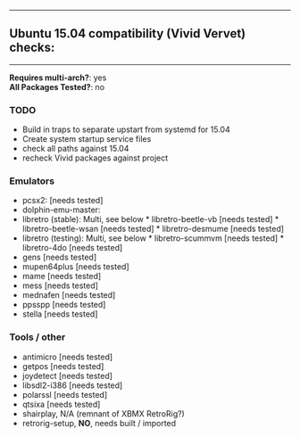 ----------------------------------------------------
## Ubuntu 15.04 compatibility (Vivid Vervet) checks:
----------------------------------------------------

**Requires multi-arch?**: yes  
**All Packages Tested?**: no

### TODO
- Build in traps to separate upstart from systemd for 15.04
- Create system startup service files
- check all paths against 15.04
- recheck Vivid packages against project

### Emulators
* pcsx2: [needs tested]
* dolphin-emu-master: 
* libretro (stable): Multi, see below
      * libretro-beetle-vb [needs tested]
      * libretro-beetle-wsan [needs tested]
      * libretro-desmume [needs tested]
* libretro (testing): Multi, see below
      * libretro-scummvm [needs tested]
      * libretro-4do [needs tested]
* gens [needs tested]
* mupen64plus [needs tested]
* mame [needs tested]
* mess [needs tested]
* mednafen [needs tested]
* ppsspp [needs tested]
* stella [needs tested]

### Tools / other
* antimicro [needs tested]
* getpos [needs tested]
* joydetect [needs tested]
* libsdl2-i386 [needs tested]
* polarssl [needs tested]
* qtsixa [needs tested]
* shairplay, N/A (remnant of XBMX RetroRig?)
* retrorig-setup, **NO**, needs built / imported
